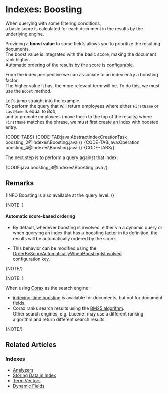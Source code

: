 # Indexes: Boosting

When querying with some filtering conditions,  
a basic score is calculated for each document in the results by the underlying engine.

Providing a **boost value** to some fields allows you to prioritize the resulting documents.  
The boost value is integrated with the basic score, making the document rank higher.  
Automatic ordering of the results by the score is [configurable](../indexes/boosting#automatic-score-based-ordering).

From the index perspective we can associate to an index entry a boosting factor.  
The higher value it has, the more relevant term will be. To do this, we must use the `Boost` method. 

Let's jump straight into the example.  
To perform the query that will return employees where either `FirstName` or `LastName` is equal to _Bob_,  
and to promote employees (move them to the top of the results) where `FirstName` matches the phrase, we must first create an index with boosted entry.

{CODE-TABS}
{CODE-TAB:java:AbstractIndexCreationTask boosting_2@Indexes\Boosting.java /}
{CODE-TAB:java:Operation boosting_4@Indexes\Boosting.java /}
{CODE-TABS/}

The next step is to perform a query against that index:

{CODE:java boosting_3@Indexes\Boosting.java /}

## Remarks

{INFO Boosting is also available at the query level. /}

{NOTE: }

#### Automatic score-based ordering

* By default, whenever boosting is involved, either via a dynamic query or when querying an index that has a boosting factor in its definition,
  the results will be automatically ordered by the score.

* This behavior can be modified using the [OrderByScoreAutomaticallyWhenBoostingIsInvolved](../server/configuration/indexing-configuration#indexing.orderbyscoreautomaticallywhenboostingisinvolved)    
  configuration key.

{NOTE/}

{NOTE: }

When using [Corax](../indexes/search-engine/corax) as the search engine:  

* [indexing-time boosting](../indexes/search-engine/corax#supported-features) 
  is available for documents, but not for document fields.  
* Corax ranks search results using the [BM25 algorithm](https://en.wikipedia.org/wiki/Okapi_BM25).  
  Other search engines, e.g. Lucene, may use a different ranking algorithm and return different search results.  

{NOTE/}

## Related Articles

### Indexes

- [Analyzers](../indexes/using-analyzers)
- [Storing Data in Index](../indexes/storing-data-in-index)
- [Term Vectors](../indexes/using-term-vectors)
- [Dynamic Fields](../indexes/using-dynamic-fields)
